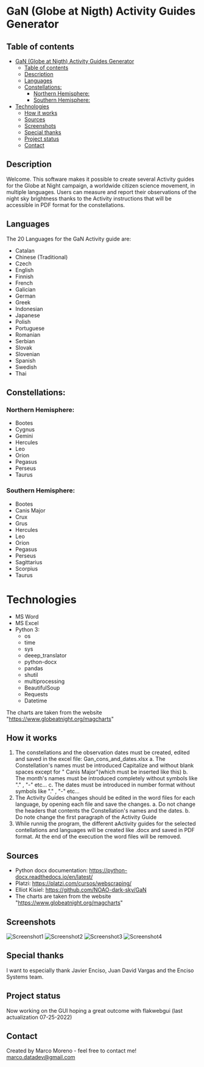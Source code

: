 # GaN (Globe at Nigth) Activity Guides Generator


## Table of contents
- [GaN (Globe at Nigth) Activity Guides Generator](#gan-globe-at-nigth-activity-guides-generator)
  - [Table of contents](#table-of-contents)
  - [Description](#description)
  - [Languages](#languages)
  - [Constellations:](#constellations)
    - [Northern Hemisphere:](#northern-hemisphere)
    - [Southern Hemisphere:](#southern-hemisphere)
- [Technologies](#technologies)
  - [How it works](#how-it-works)
  - [Sources](#sources)
  - [Screenshots](#screenshots)
  - [Special thanks](#special-thanks)
  - [Project status](#project-status)
  - [Contact](#contact)


## Description

Welcome. This software makes it possible to create several Activity guides for the Globe at Night campaign, a worldwide citizen science movement, in multiple languages. Users can measure and report their observations of the night sky brightness thanks to the Activity instructions that will be accessible in PDF format for the constellations.

## Languages

The 20 Languages for the GaN Activity guide are:
* Catalan
* Chinese (Traditional)
* Czech
* English
* Finnish
* French
* Galician
* German
* Greek
* Indonesian
* Japanese
* Polish
* Portuguese
* Romanian
* Serbian
* Slovak
* Slovenian
* Spanish
* Swedish
* Thai

## Constellations:

### Northern Hemisphere:
* Bootes
* Cygnus
* Gemini
* Hercules
* Leo
* Orion
* Pegasus
* Perseus
* Taurus

### Southern Hemisphere:
* Bootes
* Canis Major
* Crux
* Grus
* Hercules
* Leo
* Orion
* Pegasus
* Perseus
* Sagittarius
* Scorpius
* Taurus

# Technologies
* MS Word
* MS Excel
* Python 3:
    * os
    * time
    * sys
    * deeep_translator
    * python-docx
    * pandas
    * shutil
    * multiprocessing
    * BeautifulSoup
    * Requests
    * Datetime

The charts are taken from the website "https://www.globeatnight.org/magcharts"

## How it works 
1. The constellations and the observation dates must be created, edited and saved in the excel file: Gan_cons_and_dates.xlsx
    a. The Constellation's names must be introduced Capitalize and without blank spaces except for " Canis Major"(which must be inserted like this)
    b. The month's names must be introduced completely without symbols like "." , "-" etc...
    c. The dates must be introduced in number format without symbols like "." , "-" etc... 
2. The Activity Guides changes should be edited in the word files for each language, by opening each file and save the changes.
    a. Do not change the headers that contents the Constellation's names and the dates.
    b. Do note change the first paragraph of the Activity Guide
3. While runnig the program, the different aActivity guides for the selected contellations and languages will be created like .docx and saved in PDF  format. At the end of the execution the word files will be removed.

## Sources
* Python docx documentation: https://python-docx.readthedocs.io/en/latest/
* Platzi: https://platzi.com/cursos/webscraping/
* Elliot Kisiel: https://github.com/NOAO-dark-sky/GaN
* The charts are taken from the website "https://www.globeatnight.org/magcharts"

## Screenshots
![Screenshot1](./images_local/support_images/Screenshot1.png)
![Screenshot2](./images_local/support_images/Screenshot2.png)
![Screenshot3](./images_local/support_images/Screenshot3.png)
![Screenshot4](./images_local/support_images/Screenshot4.png)


## Special thanks

I want to especially thank Javier Enciso, Juan David Vargas and the Enciso Systems team.


## Project status

Now working on the GUI hoping a great outcome with flakwebgui (last actualization 07-25-2022)

## Contact

Created by Marco Moreno - feel free to contact me! 
marco.datadev@gmail.com
